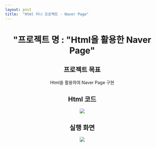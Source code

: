 ```yaml
---
layout: post
title:  "Html 미니 프로젝트 - Naver Page"
---
```

   
<div align="center"><h1> "프로젝트 명 : "Html을 활용한 Naver Page" </h1>   
    
<h2> 프로젝트 목표 </h2>   
Html을 활용하여 Naver Page 구현      

<h2> Html 코드 </h2>   

<p align="center">
  <img src="https://user-images.githubusercontent.com/97649924/175931121-e63c2378-822a-4c0b-8afb-ac16d6b519bf.png">
  </p>
   
   
<h2> 실행 화면 </h2>   
   
<p align="center">
<img src="https://user-images.githubusercontent.com/97649924/175913801-f646f3ea-1bc5-4c8c-b0c7-5c2d5fdb2680.gif">
</p>
</div>

